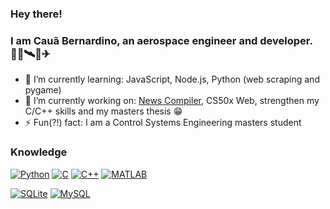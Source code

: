 ### Hey there!

### I am Cauã Bernardino, an aerospace engineer and developer. 👨‍💻🛰🚀✈

- 🌱 I’m currently learning: JavaScript, Node.js, Python (web scraping and pygame)
- 🔭 I’m currently working on: [News Compiler](https://github.com/cauabernardino/newscompiler), CS50x Web, strengthen my C/C++ skills and my masters thesis 😁
- ⚡ Fun(?!) fact: I am a Control Systems Engineering masters student

### Knowledge

[![Python](https://img.shields.io/badge/-Python-3776AB?style=flat&logo=Python&logoColor=white&link=https://github.com/cauabernardino/)](https://github.com/cauabernardino/)
[![C](https://img.shields.io/badge/--A8B9CC?style=flat&logo=C&logoColor=black&link=https://github.com/cauabernardino/)](https://github.com/cauabernardino/)
[![C++](http://img.shields.io/badge/-C++-00599C?style=flat&logo=Cplusplus&link=https://github.com/cauabernardino)](https://github.com/cauabernardino/)
[![MATLAB](https://img.shields.io/badge/-MATLAB-important?style=flat&logo=&link=https://github.com/cauabernardino/)](https://github.com/cauabernardino/)

[![SQLite](https://img.shields.io/badge/-SQLite-003B57?style=flat&logo=SQLite&link=https://github.com/cauabernardino/)](https://github.com/cauabernardino/)
[![MySQL](https://img.shields.io/badge/-MySQL-4479A1?style=flat&logo=MySQL&logoColor=white&link=https://github.com/cauabernardino/)](https://github.com/cauabernardino/)

<!--
## Knowledge

[![PostgreSQL](https://img.shields.io/badge/-PostgreSQL-336791?style=flat-square&logo=postgresql&link=https://github.com/fabioniglio/)](https://github.com/fabioniglio/)


Here are some ideas to get you started:

- 🔭 I’m currently working on ...
- 🌱 I’m currently learning ...
- 👯 I’m looking to collaborate on ...
- 🤔 I’m looking for help with ...
- 💬 Ask me about ...
- 📫 How to reach me: ...
- 😄 Pronouns: ...
- ⚡ Fun fact: ... 
-->
